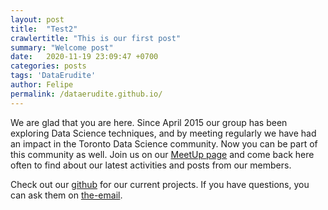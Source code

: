```yaml
---
layout: post
title:  "Test2"
crawlertitle: "This is our first post"
summary: "Welcome post"
date:   2020-11-19 23:09:47 +0700
categories: posts
tags: 'DataErudite'
author: Felipe
permalink: /dataerudite.github.io/
---
```


We are glad that you are here. Since April 2015 our group has been exploring Data Science techniques, and by meeting regularly we have had an impact in the Toronto Data Science community. Now you can be part of this community as well. Join us on our [MeetUp page](https://www.meetup.com/Toronto-Machine-Learning-Book-Club/) and come back here often to find about our latest activities and posts from our members.


Check out our [github][the-gh] for our current projects. If you have questions, you can ask them on [the-email][the-email].

[the-gh]: http://github.com/
[the-email]:  mailto:datascientistswithoutbordersto@gmail.com
